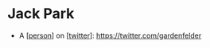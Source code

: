 # Jack Park

- A [[person]] on [[twitter]]: https://twitter.com/gardenfelder


[//begin]: # "Autogenerated link references for markdown compatibility"
[person]: person "Person"
[twitter]: twitter "Twitter"
[//end]: # "Autogenerated link references"